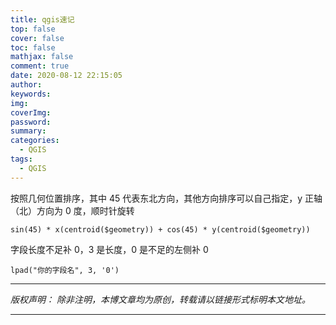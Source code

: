 ```yaml
---
title: qgis速记
top: false
cover: false
toc: false
mathjax: false
comment: true
date: 2020-08-12 22:15:05
author:
keywords:
img:
coverImg:
password:
summary:
categories:
  - QGIS
tags:
  - QGIS
---
```


按照几何位置排序，其中 45 代表东北方向，其他方向排序可以自己指定，y 正轴（北）方向为 0 度，顺时针旋转

```
sin(45) * x(centroid($geometry)) + cos(45) * y(centroid($geometry))
```

字段长度不足补 0，3 是长度，0 是不足的左侧补 0

```
lpad("你的字段名", 3, '0')
```

---

_版权声明：_
_除非注明，本博文章均为原创，转载请以链接形式标明本文地址。_

---
